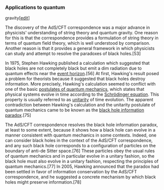 ### Applications to quantum
gravity[[edit](/w/index.php?title=String\_theory&action=edit&section=15 "Edit
section: Applications to quantum gravity")]

The discovery of the AdS/CFT correspondence was a major advance in physicists'
understanding of string theory and quantum gravity. One reason for this is
that the correspondence provides a formulation of string theory in terms of
quantum field theory, which is well understood by comparison. Another reason
is that it provides a general framework in which physicists can study and
attempt to resolve the paradoxes of black holes.[53]

In 1975, Stephen Hawking published a calculation which suggested that black
holes are not completely black but emit a dim radiation due to quantum effects
near the [event horizon](/wiki/Event\_horizon "Event horizon").[56] At first,
Hawking's result posed a problem for theorists because it suggested that black
holes destroy information. More precisely, Hawking's calculation seemed to
conflict with one of the basic [postulates of quantum
mechanics](/wiki/Postulates\_of\_quantum\_mechanics "Postulates of quantum
mechanics"), which states that physical systems evolve in time according to
the [Schrödinger equation](/wiki/Schr%C3%B6dinger\_equation "Schrödinger
equation"). This property is usually referred to as
[unitarity](/wiki/Unitarity\_\(physics\) "Unitarity \(physics\)") of time
evolution. The apparent contradiction between Hawking's calculation and the
unitarity postulate of quantum mechanics came to be known as the [black hole
information paradox](/wiki/Black\_hole\_information\_paradox "Black hole
information paradox").[75]

The AdS/CFT correspondence resolves the black hole information paradox, at
least to some extent, because it shows how a black hole can evolve in a manner
consistent with quantum mechanics in some contexts. Indeed, one can consider
black holes in the context of the AdS/CFT correspondence, and any such black
hole corresponds to a configuration of particles on the boundary of anti-de
Sitter space.[76] These particles obey the usual rules of quantum mechanics
and in particular evolve in a unitary fashion, so the black hole must also
evolve in a unitary fashion, respecting the principles of quantum
mechanics.[77] In 2005, Hawking announced that the paradox had been settled in
favor of information conservation by the AdS/CFT correspondence, and he
suggested a concrete mechanism by which black holes might preserve
information.[78]
